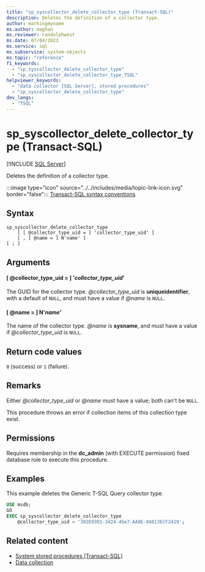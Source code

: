 ```yaml
---
title: "sp_syscollector_delete_collector_type (Transact-SQL)"
description: Deletes the definition of a collector type.
author: markingmyname
ms.author: maghan
ms.reviewer: randolphwest
ms.date: 07/04/2023
ms.service: sql
ms.subservice: system-objects
ms.topic: "reference"
f1_keywords:
  - "sp_syscollector_delete_collector_type"
  - "sp_syscollector_delete_collector_type_TSQL"
helpviewer_keywords:
  - "data collector [SQL Server], stored procedures"
  - "sp_syscollector_delete_collector_type"
dev_langs:
  - "TSQL"
---
```

# sp_syscollector_delete_collector_type (Transact-SQL)

[!INCLUDE [SQL Server](../../includes/applies-to-version/sqlserver.md)]

Deletes the definition of a collector type.

:::image type="icon" source="../../includes/media/topic-link-icon.svg" border="false"::: [Transact-SQL syntax conventions](../../t-sql/language-elements/transact-sql-syntax-conventions-transact-sql.md)

## Syntax

```syntaxsql
sp_syscollector_delete_collector_type
    [ [ @collector_type_uid = ] 'collector_type_uid' ]
    [ , [ @name = ] N'name' ]
[ ; ]
```

## Arguments

#### [ @collector_type_uid = ] '*collector_type_uid*'

The GUID for the collector type. *@collector_type_uid* is **uniqueidentifier**, with a default of `NULL`, and must have a value if *@name* is `NULL`.

#### [ @name = ] N'*name*'

The name of the collector type. *@name* is **sysname**, and must have a value if *@collector_type_uid* is `NULL`.

## Return code values

`0` (success) or `1` (failure).

## Remarks

Either *@collector_type_uid* or *@name* must have a value; both can't be `NULL`.

This procedure throws an error if collection items of this collection type exist.

## Permissions

Requires membership in the **dc_admin** (with EXECUTE permission) fixed database role to execute this procedure.

## Examples

This example deletes the Generic T-SQL Query collector type.

```sql
USE msdb;
GO
EXEC sp_syscollector_delete_collector_type
    @collector_type_uid = '302E93D1-3424-4be7-AA8E-84813ECF2419';
```

## Related content

- [System stored procedures (Transact-SQL)](system-stored-procedures-transact-sql.md)
- [Data collection](../data-collection/data-collection.md)

